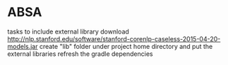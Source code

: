 # ABSA
tasks to include external library
download http://nlp.stanford.edu/software/stanford-corenlp-caseless-2015-04-20-models.jar
create "lib" folder under project home directory and put the external libraries
refresh the gradle dependencies
